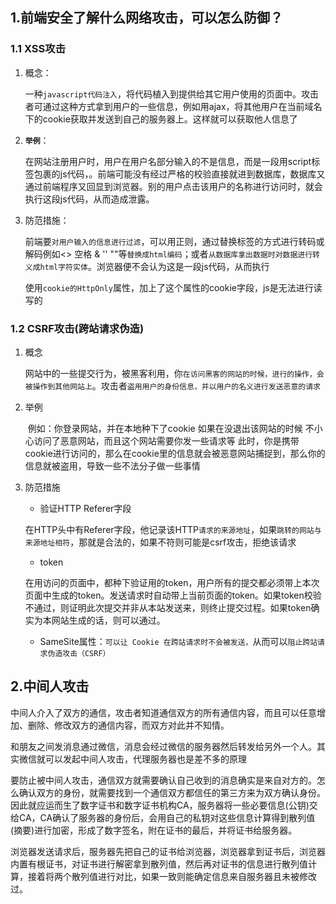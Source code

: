 ## 1.前端安全了解什么网络攻击，可以怎么防御？

### 1.1 XSS攻击

1. 概念：

   ​	一种`javascript代码注入`，将代码植入到提供给其它用户使用的页面中。攻击者可通过这种方式拿到用户的一些信息，例如用ajax，将其他用户在当前域名下的cookie获取并发送到自己的服务器上。这样就可以获取他人信息了

   

2. **`举例`**：

   ​	在网站注册用户时，用户在用户名部分输入的不是信息，而是一段用script标签包裹的js代码，<script>xxx</script>。前端可能没有经过严格的校验直接就进到数据库，数据库又通过前端程序又回显到浏览器。别的用户点击该用户的名称进行访问时，就会执行这段js代码，从而造成泄露。

   

3. 防范措施：

   ​	前端要`对用户输入的信息进行过滤`，可以用正则，通过替换标签的方式进行转码或解码例如<> 空格 & '' ""等`替换成html编码`；或者`从数据库拿出数据时对数据进行转义成html字符实体`。浏览器便不会认为这是一段js代码，从而执行

   ​	使用`cookie的HttpOnly`属性，加上了这个属性的cookie字段，js是无法进行读写的



### 1.2 CSRF攻击(跨站请求伪造)

1. 概念

   ​	网站中的一些提交行为，被黑客利用，你`在访问黑客的网站的时候，进行的操作，会被操作到其他网站上`。攻击者`盗用用户的身份信息，并以用户的名义进行发送恶意的请求`

   

2. 举例

   ​	 例如：你登录网站，并在本地种下了cookie 如果在没退出该网站的时候 不小心访问了恶意网站，而且这个网站需要你发一些请求等 此时，你是携带cookie进行访问的，那么在cookie里的信息就会被恶意网站捕捉到，那么你的信息就被盗用，导致一些不法分子做一些事情

   

3. 防范措施

   - 验证HTTP Referer字段

   ​		在HTTP头中有Referer字段，他记录该HTTP`请求的来源地址`，如果`跳转的网站与来源地址相符`，那就是合法的，如果不符则可能是csrf攻击，拒绝该请求

   - token

   ​		在用访问的页面中，都种下验证用的token，用户所有的提交都必须带上本次页面中生成的token。发送请求时自动带上当前页面的token。如果token校验不通过，则证明此次提交并非从本站发送来，则终止提交过程。如果token确实为本网站生成的话，则可以通过。
   
   - SameSite属性：`可以让 Cookie 在跨站请求时不会被发送，`从而可以`阻止跨站请求伪造攻击（CSRF）`

## 2.中间人攻击

中间人介入了双方的通信，攻击者知道通信双方的所有通信内容，而且可以任意增加、删除、修改双方的通信内容，而双方对此并不知情。

和朋友之间发消息通过微信，消息会经过微信的服务器然后转发给另外一个人。其实微信就可以发起中间人攻击，代理服务器也是差不多的原理

要防止被中间人攻击，通信双方就需要确认自己收到的消息确实是来自对方的。怎么确认双方的身份，就需要找到一个通信双方都信任的第三方来为双方确认身份。因此就应运而生了数字证书和数字证书机构CA，服务器将一些必要信息(公钥)交给CA，CA确认了服务器的身份后，会用自己的私钥对这些信息计算得到散列值(摘要)进行加密，形成了数字签名，附在证书的最后，并将证书给服务器。

浏览器发送请求后，服务器先把自己的证书给浏览器，浏览器拿到证书后，浏览器内置有根证书，对证书进行解密拿到散列值，然后再对证书的信息进行散列值计算，接着将两个散列值进行对比，如果一致则能确定信息来自服务器且未被修改过。